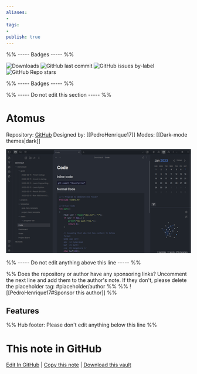 ```yaml
---
aliases:
- 
tags: 
- 
publish: true
---
```


%% ----- Badges ----- %%

![Downloads](https://img.shields.io/badge/downloads-2315-573E7A?style=for-the-badge&logo=)
![GitHub last commit](https://img.shields.io/github/last-commit/PedroHenrique17/Atomus?color=573E7A&label=last%20update&logo=github&style=for-the-badge)
![GitHub issues by-label](https://img.shields.io/github/issues/PedroHenrique17/Atomus/help%20wanted?color=573E7A&logo=github&style=for-the-badge) 
![GitHub Repo stars](https://img.shields.io/github/stars/PedroHenrique17/Atomus?color=573E7A&logo=github&style=for-the-badge)

%% ----- Badges ----- %%

%% ----- Do not edit this section ----- %%

# Atomus

Repository: [GitHub](https://github.com/PedroHenrique17/Atomus)
Designed by: [[PedroHenrique17]]
Modes: [[Dark-mode themes|dark]]



![screenshot](https://github.com/PedroHenrique17/Atomus/raw/HEAD/Screenshot_1.png)

%% ----- Do not edit anything above this line ----- %% 

%% Does the repository or author have any sponsoring links? Uncomment the next line and add them to the author's note. If they don't, please delete the placeholder tag: #placeholder/author %%
%% ![[PedroHenrique17#Sponsor this author]] %%


## Features



%% Hub footer: Please don't edit anything below this line %%

# This note in GitHub

<span class="git-footer">[Edit In GitHub](https://github.dev/obsidian-community/obsidian-hub/blob/main/02%20-%20Community%20Expansions/02.05%20All%20Community%20Expansions/Themes/Atomus.md "git-hub-edit-note") | [Copy this note](https://raw.githubusercontent.com/obsidian-community/obsidian-hub/main/02%20-%20Community%20Expansions/02.05%20All%20Community%20Expansions/Themes/Atomus.md "git-hub-copy-note") | [Download this vault](https://github.com/obsidian-community/obsidian-hub/archive/refs/heads/main.zip "git-hub-download-vault") </span>
